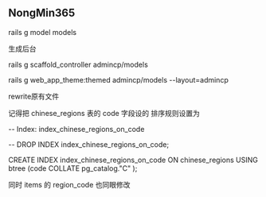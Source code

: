 ## NongMin365

rails g model models 


生成后台

rails g scaffold_controller admincp/models

rails g web_app_theme:themed admincp/models --layout=admincp 

rewrite原有文件




记得把 chinese_regions 表的 code 字段设的 排序规则设置为 

-- Index: index_chinese_regions_on_code

-- DROP INDEX index_chinese_regions_on_code;

CREATE INDEX index_chinese_regions_on_code
  ON chinese_regions
  USING btree
  (code COLLATE pg_catalog."C" );


同时 items 的 region_code 也同眼修改
